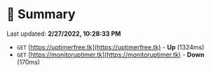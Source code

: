 # 📖 Summary
Last updated: **2/27/2022, 10:28:33 PM**

- `GET` [https://uptimerfree.tk](https://uptimerfree.tk) - **Up** (1324ms)
- `GET` [https://monitoruptimer.tk](https://monitoruptimer.tk) - **Down** (170ms)
